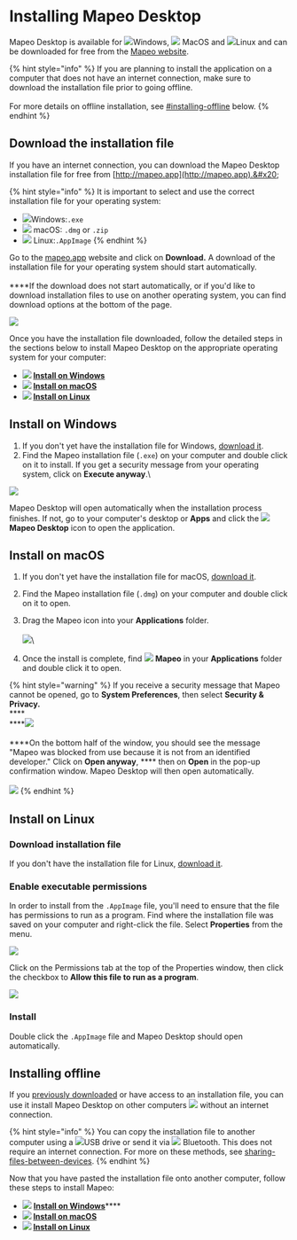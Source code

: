 # Installing Mapeo Desktop

Mapeo Desktop is available for ![](../../../.gitbook/assets/Windows-logo.png)Windows, ![](../../../.gitbook/assets/mac.png) MacOS and ![](../../../.gitbook/assets/linux.png)Linux and can be downloaded for free from the [Mapeo website](https://www.digital-democracy.org/mapeo/).

{% hint style="info" %}
If you are planning to install the application on a computer that does not have an internet connection, make sure to download the installation file prior to going offline. \
\
For more details on offline installation, see [#installing-offline](installing-mapeo-desktop.md#installing-offline "mention") below.
{% endhint %}

## Download the installation file

If you have an internet connection, you can download the Mapeo Desktop installation file for free from [http://mapeo.app](http://mapeo.app).&#x20;

{% hint style="info" %}
It is important to select and use the correct installation file for your operating system:

* ![](../../../.gitbook/assets/Windows-logo.png)Windows:`.exe`
* ![](../../../.gitbook/assets/mac.png) macOS: `.dmg` or `.zip`&#x20;
* ![](../../../.gitbook/assets/linux.png) Linux:`.AppImage`
{% endhint %}

Go to the [mapeo.app](https://www.digital-democracy.org/mapeo/) website and click on **Download.** A download of the installation file for your operating system should start automatically.\
\
****If the download does not start automatically, or if you'd like to download installation files to use on another operating system, you can find download options at the bottom of the page.

![](https://lh3.googleusercontent.com/E\_z0p4l7yCsYHL4JCBHYKPTwexwyuZmUeCocPedWk4kAiP-fA5dHCBpNmQA6oMBuUd34X3-w8MbF\_Za6rUehwNBb3z-Stkr6FnXExz2YPkSW61MNpeME7Nt6xZdlPA)

Once you have the installation file downloaded, follow the detailed steps in the sections below to install Mapeo Desktop on the appropriate operating system for your computer:

* ****![](../../../.gitbook/assets/Windows-logo.png) [**Install on Windows**](installing-mapeo-desktop.md#install-on-windows)****
* ****![](../../../.gitbook/assets/mac.png) [**Install on macOS**](installing-mapeo-desktop.md#installation-on-macos)****
* ****![](../../../.gitbook/assets/linux.png) [**Install on Linux**](installing-mapeo-desktop.md#install-on-linux)****

## Install on Windows&#x20;

1. If you don't yet have the installation file for Windows, [download it](installing-mapeo-desktop.md#download-the-installation-file).
2. Find the Mapeo installation file (`.exe`) on your computer and double click on it to install. If you get a security message from your operating system, click on **Execute anyway**.\


![](https://lh3.googleusercontent.com/Tsq5jLMWd1wSHKbDzVT\_WFc-bUSBtbn3gj-6ta8YqJzQzXqoHDQ5Jw6ehXNz\_1ZopSYMZMN0O5ZZ6L4gM5Vuva08ZwHe1mzo0zPZCyK5r10qXb26CtMb1Twbf-l2CA)

Mapeo Desktop will open automatically when the installation process finishes. If not, go to your computer's desktop or **Apps** and click the ![](<../../../.gitbook/assets/image (3) (1).png>)**Mapeo Desktop** icon to open the application.

## Install on macOS ​

1. If you don't yet have the installation file for macOS, [download it](installing-mapeo-desktop.md#download-the-installation-file).
2. Find the Mapeo installation file (`.dmg`) on your computer and double click on it to open.
3. Drag the Mapeo icon into your **Applications** folder.\
   \
   ![](<../../../.gitbook/assets/Screen Shot 2021-12-21 at 2.02.59 PM.png>)\

4. Once the install is complete, find ![](<../../../.gitbook/assets/image (3) (1).png>) **Mapeo** in your **Applications** folder and double click it to open.

{% hint style="warning" %}
If you receive a security message that Mapeo cannot be opened, go to **System Preferences**, then select **Security & Privacy.** \
****\
****![](../../../.gitbook/assets/Mac\_system\_settings\_security.png)\
\
****On the bottom half of the window, you should see the message "Mapeo was blocked from use because it is not from an identified developer." Click on **Open anyway**, **** then on **Open** in the pop-up confirmation window. Mapeo Desktop will then open automatically.\
\
![](../../../.gitbook/assets/Mac\_security\_open\_anyway.png)
{% endhint %}

## Install on Linux&#x20;

### Download installation file

If you don't have the installation file for Linux, [download it](installing-mapeo-desktop.md#download-the-installation-file).

### Enable executable permissions

In order to install from the  `.AppImage` file, you'll need to ensure that the file has permissions to run as a program. Find where the installation file was saved on your computer and right-click the file. Select **Properties** from the menu.

![](../../../.gitbook/assets/Linux\_right\_click\_appImage.jpg)

Click on the Permissions tab at the top of the Properties window, then click the checkbox to **Allow this file to run as a program**.

![](../../../.gitbook/assets/Linux\_allow\_executable\_permissions.jpg)

### Install

Double click the `.AppImage` file and Mapeo Desktop should open automatically.

## Installing offline <a href="#installing-offline" id="installing-offline"></a>

If you [previously downloaded](installing-mapeo-desktop.md#download-the-installation-file) or have access to an installation file, you can use it install Mapeo Desktop on other computers ![](<../../../.gitbook/assets/NO internet in a computer>) without an internet connection.&#x20;

{% hint style="info" %}
You can copy the installation file to another computer using a ![](<../../../.gitbook/assets/USB stick memory>)USB drive or send it via ![](../../../.gitbook/assets/Bluetooth) Bluetooth. This does not require an internet connection. For more on these methods, see [sharing-files-between-devices](../../troubleshooting/sharing-files-between-devices/ "mention").
{% endhint %}

Now that you have pasted the installation file onto another computer, follow these steps to install Mapeo:

* ![](../../../.gitbook/assets/Windows-logo.png) [**Install on Windows**](installing-mapeo-desktop.md#install-on-windows)****
* ****![](../../../.gitbook/assets/mac.png) [**Install on macOS**](installing-mapeo-desktop.md#installation-on-macos)****
* ****![](../../../.gitbook/assets/linux.png) [**Install on Linux**](installing-mapeo-desktop.md#install-on-linux)****
